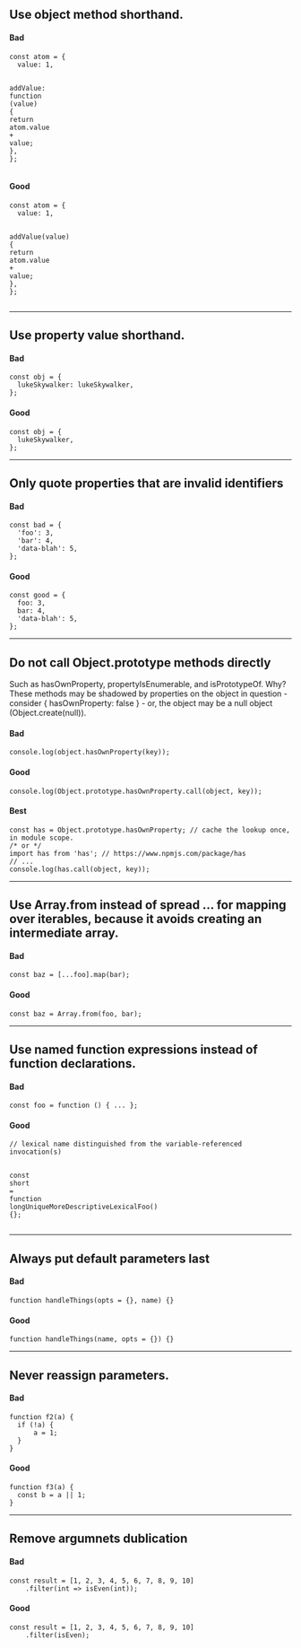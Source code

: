 <h2 id="use-object-method-shorthand.">Use object method shorthand.</h2>
<h4 id="bad">Bad</h4>
<pre class=" language-js"><code class="prism  language-js"><span class="token keyword">const</span> atom <span class="token operator">=</span> <span class="token punctuation">{</span>
  value<span class="token punctuation">:</span> <span class="token number">1</span><span class="token punctuation">,</span>

  addValue<span class="token punctuation">:</span> <span class="token keyword">function</span> <span class="token punctuation">(</span>value<span class="token punctuation">)</span> <span class="token punctuation">{</span>
    <span class="token keyword">return</span> atom<span class="token punctuation">.</span>value <span class="token operator">+</span> value<span class="token punctuation">;</span>
  <span class="token punctuation">}</span><span class="token punctuation">,</span>
<span class="token punctuation">}</span><span class="token punctuation">;</span>
</code></pre>
<h4 id="good">Good</h4>
<pre class=" language-js"><code class="prism  language-js"><span class="token keyword">const</span> atom <span class="token operator">=</span> <span class="token punctuation">{</span>
  value<span class="token punctuation">:</span> <span class="token number">1</span><span class="token punctuation">,</span>

  <span class="token function">addValue</span><span class="token punctuation">(</span>value<span class="token punctuation">)</span> <span class="token punctuation">{</span>
    <span class="token keyword">return</span> atom<span class="token punctuation">.</span>value <span class="token operator">+</span> value<span class="token punctuation">;</span>
  <span class="token punctuation">}</span><span class="token punctuation">,</span>
<span class="token punctuation">}</span><span class="token punctuation">;</span>
</code></pre>
<hr>
<h2 id="use-property-value-shorthand.">Use property value shorthand.</h2>
<h4 id="bad-1">Bad</h4>
<pre class=" language-js"><code class="prism  language-js"><span class="token keyword">const</span> obj <span class="token operator">=</span> <span class="token punctuation">{</span>
  lukeSkywalker<span class="token punctuation">:</span> lukeSkywalker<span class="token punctuation">,</span>
<span class="token punctuation">}</span><span class="token punctuation">;</span>
</code></pre>
<h4 id="good-1">Good</h4>
<pre class=" language-js"><code class="prism  language-js"><span class="token keyword">const</span> obj <span class="token operator">=</span> <span class="token punctuation">{</span>
  lukeSkywalker<span class="token punctuation">,</span>
<span class="token punctuation">}</span><span class="token punctuation">;</span>
</code></pre>
<hr>
<h2 id="only-quote-properties-that-are-invalid-identifiers">Only quote properties that are invalid identifiers</h2>
<h4 id="bad-2">Bad</h4>
<pre class=" language-js"><code class="prism  language-js"><span class="token keyword">const</span> bad <span class="token operator">=</span> <span class="token punctuation">{</span>
  <span class="token string">'foo'</span><span class="token punctuation">:</span> <span class="token number">3</span><span class="token punctuation">,</span>
  <span class="token string">'bar'</span><span class="token punctuation">:</span> <span class="token number">4</span><span class="token punctuation">,</span>
  <span class="token string">'data-blah'</span><span class="token punctuation">:</span> <span class="token number">5</span><span class="token punctuation">,</span>
<span class="token punctuation">}</span><span class="token punctuation">;</span>
</code></pre>
<h4 id="good-2">Good</h4>
<pre class=" language-js"><code class="prism  language-js"><span class="token keyword">const</span> good <span class="token operator">=</span> <span class="token punctuation">{</span>
  foo<span class="token punctuation">:</span> <span class="token number">3</span><span class="token punctuation">,</span>
  bar<span class="token punctuation">:</span> <span class="token number">4</span><span class="token punctuation">,</span>
  <span class="token string">'data-blah'</span><span class="token punctuation">:</span> <span class="token number">5</span><span class="token punctuation">,</span>
<span class="token punctuation">}</span><span class="token punctuation">;</span>
</code></pre>
<hr>
<h2 id="do-not-call-object.prototype-methods-directly">Do not call Object.prototype methods directly</h2>
<p>Such as hasOwnProperty, propertyIsEnumerable, and isPrototypeOf. Why? These methods may be shadowed by properties on the object in question - consider { hasOwnProperty: false } - or, the object may be a null object (Object.create(null)).</p>
<h4 id="bad-3">Bad</h4>
<pre class=" language-js"><code class="prism  language-js">console<span class="token punctuation">.</span><span class="token function">log</span><span class="token punctuation">(</span>object<span class="token punctuation">.</span><span class="token function">hasOwnProperty</span><span class="token punctuation">(</span>key<span class="token punctuation">)</span><span class="token punctuation">)</span><span class="token punctuation">;</span>
</code></pre>
<h4 id="good-3">Good</h4>
<pre class=" language-js"><code class="prism  language-js">console<span class="token punctuation">.</span><span class="token function">log</span><span class="token punctuation">(</span>Object<span class="token punctuation">.</span>prototype<span class="token punctuation">.</span>hasOwnProperty<span class="token punctuation">.</span><span class="token function">call</span><span class="token punctuation">(</span>object<span class="token punctuation">,</span> key<span class="token punctuation">)</span><span class="token punctuation">)</span><span class="token punctuation">;</span>
</code></pre>
<h4 id="best">Best</h4>
<pre class=" language-js"><code class="prism  language-js"><span class="token keyword">const</span> has <span class="token operator">=</span> Object<span class="token punctuation">.</span>prototype<span class="token punctuation">.</span>hasOwnProperty<span class="token punctuation">;</span> <span class="token comment">// cache the lookup once, in module scope.</span>
<span class="token comment">/* or */</span>
<span class="token keyword">import</span> has <span class="token keyword">from</span> <span class="token string">'has'</span><span class="token punctuation">;</span> <span class="token comment">// https://www.npmjs.com/package/has</span>
<span class="token comment">// ...</span>
console<span class="token punctuation">.</span><span class="token function">log</span><span class="token punctuation">(</span>has<span class="token punctuation">.</span><span class="token function">call</span><span class="token punctuation">(</span>object<span class="token punctuation">,</span> key<span class="token punctuation">)</span><span class="token punctuation">)</span><span class="token punctuation">;</span>
</code></pre>
<hr>
<h2 id="use-array.from-instead-of-spread-...-for-mapping-over-iterables-because-it-avoids-creating-an-intermediate-array.">Use Array.from instead of spread … for mapping over iterables, because it avoids creating an intermediate array.</h2>
<h4 id="bad-4">Bad</h4>
<pre class=" language-js"><code class="prism  language-js"><span class="token keyword">const</span> baz <span class="token operator">=</span> <span class="token punctuation">[</span><span class="token operator">...</span>foo<span class="token punctuation">]</span><span class="token punctuation">.</span><span class="token function">map</span><span class="token punctuation">(</span>bar<span class="token punctuation">)</span><span class="token punctuation">;</span>
</code></pre>
<h4 id="good-4">Good</h4>
<pre class=" language-js"><code class="prism  language-js"><span class="token keyword">const</span> baz <span class="token operator">=</span> Array<span class="token punctuation">.</span><span class="token keyword">from</span><span class="token punctuation">(</span>foo<span class="token punctuation">,</span> bar<span class="token punctuation">)</span><span class="token punctuation">;</span>
</code></pre>
<hr>
<h2 id="use-named-function-expressions-instead-of-function-declarations.">Use named function expressions instead of function declarations.</h2>
<h4 id="bad-5">Bad</h4>
<pre class=" language-js"><code class="prism  language-js"><span class="token keyword">const</span> <span class="token function-variable function">foo</span> <span class="token operator">=</span> <span class="token keyword">function</span> <span class="token punctuation">(</span><span class="token punctuation">)</span> <span class="token punctuation">{</span> <span class="token operator">...</span> <span class="token punctuation">}</span><span class="token punctuation">;</span>
</code></pre>
<h4 id="good-5">Good</h4>
<pre class=" language-js"><code class="prism  language-js"><span class="token comment">// lexical name distinguished from the variable-referenced invocation(s)</span>

<span class="token keyword">const</span> <span class="token function-variable function">short</span> <span class="token operator">=</span> <span class="token keyword">function</span> <span class="token function">longUniqueMoreDescriptiveLexicalFoo</span><span class="token punctuation">(</span><span class="token punctuation">)</span> <span class="token punctuation">{</span><span class="token punctuation">}</span><span class="token punctuation">;</span>
</code></pre>
<hr>
<h2 id="always-put-default-parameters-last">Always put default parameters last</h2>
<h4 id="bad-6">Bad</h4>
<pre class=" language-js"><code class="prism  language-js"><span class="token keyword">function</span> <span class="token function">handleThings</span><span class="token punctuation">(</span>opts <span class="token operator">=</span> <span class="token punctuation">{</span><span class="token punctuation">}</span><span class="token punctuation">,</span> name<span class="token punctuation">)</span> <span class="token punctuation">{</span><span class="token punctuation">}</span>
</code></pre>
<h4 id="good-6">Good</h4>
<pre class=" language-js"><code class="prism  language-js"><span class="token keyword">function</span> <span class="token function">handleThings</span><span class="token punctuation">(</span>name<span class="token punctuation">,</span> opts <span class="token operator">=</span> <span class="token punctuation">{</span><span class="token punctuation">}</span><span class="token punctuation">)</span> <span class="token punctuation">{</span><span class="token punctuation">}</span>
</code></pre>
<hr>
<h2 id="never-reassign-parameters.">Never reassign parameters.</h2>
<h4 id="bad-7">Bad</h4>
<pre class=" language-js"><code class="prism  language-js"><span class="token keyword">function</span> <span class="token function">f2</span><span class="token punctuation">(</span>a<span class="token punctuation">)</span> <span class="token punctuation">{</span>
  <span class="token keyword">if</span> <span class="token punctuation">(</span><span class="token operator">!</span>a<span class="token punctuation">)</span> <span class="token punctuation">{</span> 
	  a <span class="token operator">=</span> <span class="token number">1</span><span class="token punctuation">;</span> 
  <span class="token punctuation">}</span>
<span class="token punctuation">}</span>
</code></pre>
<h4 id="good-7">Good</h4>
<pre class=" language-js"><code class="prism  language-js"><span class="token keyword">function</span> <span class="token function">f3</span><span class="token punctuation">(</span>a<span class="token punctuation">)</span> <span class="token punctuation">{</span>
  <span class="token keyword">const</span> b <span class="token operator">=</span> a <span class="token operator">||</span> <span class="token number">1</span><span class="token punctuation">;</span>
<span class="token punctuation">}</span>
</code></pre>
<hr>
<h2 id="remove-argumnets-dublication">Remove argumnets dublication</h2>
<h4 id="bad-8">Bad</h4>
<pre class=" language-js"><code class="prism  language-js"><span class="token keyword">const</span> result <span class="token operator">=</span> <span class="token punctuation">[</span><span class="token number">1</span><span class="token punctuation">,</span> <span class="token number">2</span><span class="token punctuation">,</span> <span class="token number">3</span><span class="token punctuation">,</span> <span class="token number">4</span><span class="token punctuation">,</span> <span class="token number">5</span><span class="token punctuation">,</span> <span class="token number">6</span><span class="token punctuation">,</span> <span class="token number">7</span><span class="token punctuation">,</span> <span class="token number">8</span><span class="token punctuation">,</span> <span class="token number">9</span><span class="token punctuation">,</span> <span class="token number">10</span><span class="token punctuation">]</span>
	<span class="token punctuation">.</span><span class="token function">filter</span><span class="token punctuation">(</span>int <span class="token operator">=&gt;</span> <span class="token function">isEven</span><span class="token punctuation">(</span>int<span class="token punctuation">)</span><span class="token punctuation">)</span><span class="token punctuation">;</span>
</code></pre>
<h4 id="good-8">Good</h4>
<pre class=" language-js"><code class="prism  language-js"><span class="token keyword">const</span> result <span class="token operator">=</span> <span class="token punctuation">[</span><span class="token number">1</span><span class="token punctuation">,</span> <span class="token number">2</span><span class="token punctuation">,</span> <span class="token number">3</span><span class="token punctuation">,</span> <span class="token number">4</span><span class="token punctuation">,</span> <span class="token number">5</span><span class="token punctuation">,</span> <span class="token number">6</span><span class="token punctuation">,</span> <span class="token number">7</span><span class="token punctuation">,</span> <span class="token number">8</span><span class="token punctuation">,</span> <span class="token number">9</span><span class="token punctuation">,</span> <span class="token number">10</span><span class="token punctuation">]</span>
	<span class="token punctuation">.</span><span class="token function">filter</span><span class="token punctuation">(</span>isEven<span class="token punctuation">)</span><span class="token punctuation">;</span>
</code></pre>

